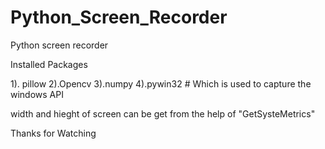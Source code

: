 # Python_Screen_Recorder

Python screen recorder

Installed Packages

1). pillow
2).Opencv
3).numpy
4).pywin32 # Which is used to capture the windows API

width and hieght of screen can be get from the help of "GetSysteMetrics"



Thanks for Watching
